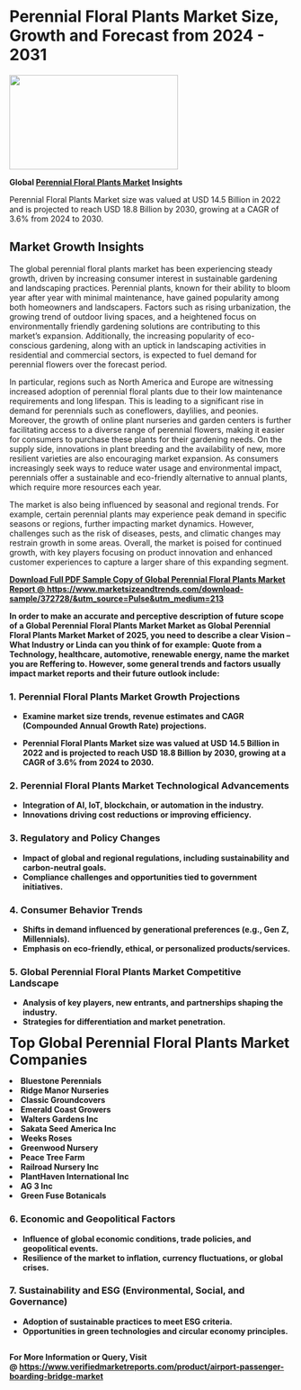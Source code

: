 <H1>Perennial Floral Plants Market Size, Growth and Forecast from 2024 - 2031</H1><img class="aligncenter size-medium wp-image-584254" src="https://thirdeyenews.in/wp-content/uploads/2024/09/Global-Market-Research-300x168.jpeg" alt="" width="300" height="168" /><p><strong>Global&nbsp;<a href="https://www.marketsizeandtrends.com/download-sample/372728/&amp;utm_source=Pulse&amp;utm_medium=213">Perennial Floral Plants Market</a> Insights</strong></p><p>Perennial Floral Plants Market size was valued at USD 14.5 Billion in 2022 and is projected to reach USD 18.8 Billion by 2030, growing at a CAGR of 3.6% from 2024 to 2030.</p><p><h2>Market Growth Insights</h2> <p>The global perennial floral plants market has been experiencing steady growth, driven by increasing consumer interest in sustainable gardening and landscaping practices. Perennial plants, known for their ability to bloom year after year with minimal maintenance, have gained popularity among both homeowners and landscapers. Factors such as rising urbanization, the growing trend of outdoor living spaces, and a heightened focus on environmentally friendly gardening solutions are contributing to this market’s expansion. Additionally, the increasing popularity of eco-conscious gardening, along with an uptick in landscaping activities in residential and commercial sectors, is expected to fuel demand for perennial flowers over the forecast period.</p> <p><strong><a href="#"></a></strong></p> <p>In particular, regions such as North America and Europe are witnessing increased adoption of perennial floral plants due to their low maintenance requirements and long lifespan. This is leading to a significant rise in demand for perennials such as coneflowers, daylilies, and peonies. Moreover, the growth of online plant nurseries and garden centers is further facilitating access to a diverse range of perennial flowers, making it easier for consumers to purchase these plants for their gardening needs. On the supply side, innovations in plant breeding and the availability of new, more resilient varieties are also encouraging market expansion. As consumers increasingly seek ways to reduce water usage and environmental impact, perennials offer a sustainable and eco-friendly alternative to annual plants, which require more resources each year.</p> <p>The market is also being influenced by seasonal and regional trends. For example, certain perennial plants may experience peak demand in specific seasons or regions, further impacting market dynamics. However, challenges such as the risk of diseases, pests, and climatic changes may restrain growth in some areas. Overall, the market is poised for continued growth, with key players focusing on product innovation and enhanced customer experiences to capture a larger share of this expanding segment.</p> <p><strong><a href="#"></p><p><span class=""><strong>Download Full PDF Sample Copy of Global Perennial Floral Plants Market Report</strong> @ <a href="https://www.marketsizeandtrends.com/download-sample/372728/&amp;utm_source=Pulse&amp;utm_medium=213" target="_blank">https://www.marketsizeandtrends.com/download-sample/372728/&amp;utm_source=Pulse&amp;utm_medium=213</a></span></p><p>In order to make an accurate and perceptive description of future scope of a Global&nbsp;Perennial Floral Plants Market Market as Global&nbsp;Perennial Floral Plants Market Market of 2025, you need to describe a clear Vision &ndash; What Industry or Linda can you think of for example: Quote from a Technology, healthcare, automotive, renewable energy, name the market you are Reffering to. However, some general trends and factors usually impact market reports and their future outlook include:</p><h3>1.&nbsp;<strong>Perennial Floral Plants Market Growth Projections</strong></h3><ul><li>Examine market size trends, revenue estimates and CAGR (Compounded Annual Growth Rate) projections.</li><li><p>Perennial Floral Plants Market size was valued at USD 14.5 Billion in 2022 and is projected to reach USD 18.8 Billion by 2030, growing at a CAGR of 3.6% from 2024 to 2030.</p></li></ul><h3>2.&nbsp;<strong>Perennial Floral Plants Market Technological Advancements</strong></h3><ul><li>Integration of AI, IoT, blockchain, or automation in the industry.</li><li>Innovations driving cost reductions or improving efficiency.</li></ul><h3>3.&nbsp;<strong>Regulatory and Policy Changes</strong></h3><ul><li>Impact of global and regional regulations, including sustainability and carbon-neutral goals.</li><li>Compliance challenges and opportunities tied to government initiatives.</li></ul><h3>4.&nbsp;<strong>Consumer Behavior Trends</strong></h3><ul><li>Shifts in demand influenced by generational preferences (e.g., Gen Z, Millennials).</li><li>Emphasis on eco-friendly, ethical, or personalized products/services.</li></ul><h3>5.&nbsp;<strong>Global Perennial Floral Plants Market Competitive Landscape</strong></h3><ul><li>Analysis of key players, new entrants, and partnerships shaping the industry.</li><li>Strategies for differentiation and market penetration.</li></ul><p data-pm-slice="1 1 []"><span style="color: inherit; font-family: inherit; font-size: 25px;">Top Global Perennial Floral Plants Market Companies</span></p><div class="" data-test-id=""><p><li>Bluestone Perennials</li><li> Ridge Manor Nurseries</li><li> Classic Groundcovers</li><li> Emerald Coast Growers</li><li> Walters Gardens Inc</li><li> Sakata Seed America Inc</li><li> Weeks Roses</li><li> Greenwood Nursery</li><li> Peace Tree Farm</li><li> Railroad Nursery Inc</li><li> PlantHaven International Inc</li><li> AG 3 Inc</li><li> Green Fuse Botanicals</li></p></div><h3>6.&nbsp;<strong>Economic and Geopolitical Factors</strong></h3><ul><li>Influence of global economic conditions, trade policies, and geopolitical events.</li><li>Resilience of the market to inflation, currency fluctuations, or global crises.</li></ul><h3>7.&nbsp;<strong>Sustainability and ESG (Environmental, Social, and Governance)</strong></h3><ul><li>Adoption of sustainable practices to meet ESG criteria.</li><li>Opportunities in green technologies and circular economy principles.</li></ul><h2><strong style="font-size: 14px;">For More Information or Query, Visit @&nbsp;</strong><a style="background-color: #ffffff; font-size: 14px;" href="https://www.marketsizeandtrends.com/report/perennial-floral-plants-market/" target="_blank">https://www.verifiedmarketreports.com/product/airport-passenger-boarding-bridge-market</a></h2>
